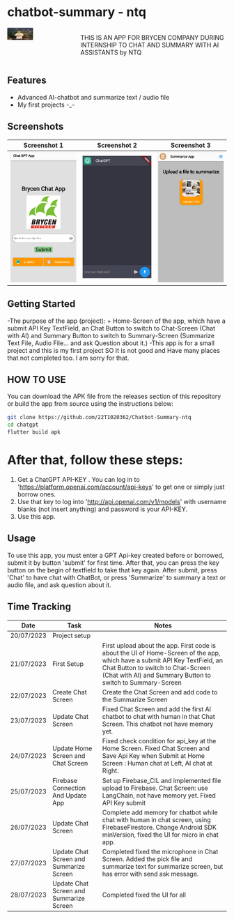 # chatbot-summary - ntq

<div style="display: flex;">
  <div style="flex: 1;">
    <a href="https://www.facebook.com/quang.nguyenthe.710">
      <img src="assets/images/myface.png" width="35%" height="35%">
    </a>
  </div>
  
  <div style="flex: 2;">
    <p>THIS IS AN APP FOR BRYCEN COMPANY DURING INTERNSHIP TO CHAT AND SUMMARY WITH AI ASSISTANTS by NTQ
</p>
  </div>
</div>

## Features

* Advanced AI-chatbot and summarize text / audio file
* My first projects -_-

## Screenshots

| Screenshot 1                                 | Screenshot 2                                 | Screenshot 3                                 |
|----------------------------------------------|----------------------------------------------|----------------------------------------------|
| ![Home UI](screenshots/screenshot1.png) | ![Chat UI](screenshots/screenshot2.png) | ![Customize API](screenshots/screenshot3.png) |

## Getting Started

-The purpose of the app (project):
    + Home-Screen of the app, which have a submit API Key TextField, an Chat Button to switch to Chat-Screen (Chat with AI) and Summary Button to switch to Summary-Screen (Summarize Text File, Audio File... and ask Question about it.)
-This app is for a small project and this is my first project SO It is not good and Have many places that not completed too. I am sorry for that. 

## HOW TO USE 

You can download the APK file from the releases section of this repository or build the app from source using the
instructions below:

```bash
git clone https://github.com/22T1020362/Chatbot-Summary-ntq
cd chatgpt
flutter build apk
```

# After that, follow these steps: 

1. Get a ChatGPT API-KEY . You can log in to 'https://platform.openai.com/account/api-keys' to get one or simply just borrow ones.
2. Use that key to log into 'http://api.openai.com/v1/models' with username blanks (not insert anything) and password is your API-KEY.
3. Use this app.

## Usage
To use this app, you must enter a GPT Api-key created before or borrowed, submit it by button 'submit' for first time. After that, you can press the key button on the begin of textfield to take that key again. After submit, press 'Chat' to have chat with ChatBot, or press 'Summarize' to summary a text or audio file, and ask question about it.

## Time Tracking

| Date         | Task                | Notes                                               |
|--------------|---------------------|-----------------------------------------------------|
| 20/07/2023     | Project setup       |                                                     |
| 21/07/2023 | First Setup     | First upload about the app. First code is about the UI of Home-Screen of the app, which have a submit API Key TextField, an Chat Button to switch to Chat-Screen (Chat with AI) and Summary Button to switch to Summary-Screen           |
| 22/07/2023 | Create Chat Screen  | Create the Chat Screen and add code to the Summarize Screen             |
| 23/07/2023 | Update Chat Screen       | Fixed Chat Screen and add the first AI chatbot to chat with human in that Chat Screen. This chatbot not have memory yet.      |
| 24/07/2023     | Update Home Screen and Chat Screen        | Fixed check condition for api_key at the Home Screen. Fixed Chat Screen and Save Api Key when Submit at Home Screen : Human chat at Left, AI chat at Right.   |
| 25/07/2023 | Firebase Connection And Update App | Set up Firebase_CIL and implemented file upload to Firebase. Chat Screen: use LangChain, not have memory yet. Fixed API Key submit  |
| 26/07/2023     | Update Chat Screen       |   Complete add memory for chatbot while chat with human in chat screen, using FirebaseFirestore. Change Android SDK minVersion, fixed the UI for micro in chat app.      |
| 27/07/2023     | Update Chat Screen and Summarize Screen      |   Completed fixed the microphone in Chat Screen. Added the pick file and summarize text for summarize screen, but has error with send ask message.        |
| 28/07/2023     | Update Chat Screen and Summarize Screen       |  Completed fixed the UI for all  |
